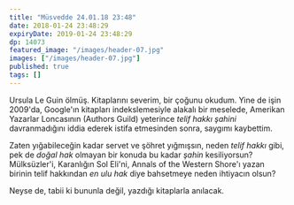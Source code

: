 ```yaml
---
title: "Müsvedde 24.01.18 23:48"
date: 2018-01-24 23:48:29
expiryDate: 2019-01-24 23:48:29
dp: 14073
featured_image: "/images/header-07.jpg"
images: ["/images/header-07.jpg"]
published: true
tags: []
---
```




Ursula Le Guin ölmüş. Kitaplarını severim, bir çoğunu okudum. Yine de işin
2009'da, Google'ın kitapları indekslemesiyle alakalı bir meselede, Amerikan
Yazarlar Loncasının (Authors Guild) yeterince *telif hakkı şahini*
davranmadığını iddia ederek istifa etmesinden sonra, saygımı kaybettim.

Zaten yığabileceğin kadar servet ve şöhret yığmışsın, neden *telif hakkı* gibi,
pek de *doğal hak* olmayan bir konuda bu kadar *şahin* kesiliyorsun?
Mülksüzler'i, Karanlığın Sol Eli'ni, Annals of the Western Shore'ı yazan
birinin telif hakkından *en ulu hak* diye bahsetmeye neden ihtiyacın olsun?

Neyse de, tabii ki bununla değil, yazdığı kitaplarla anılacak. 

